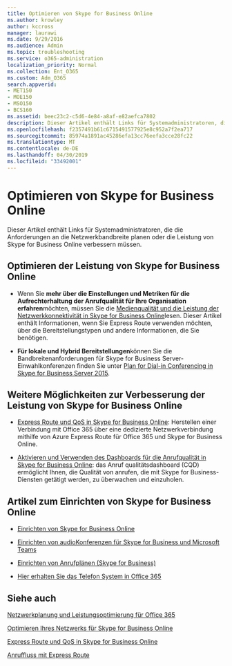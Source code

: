 ```yaml
---
title: Optimieren von Skype for Business Online
ms.author: krowley
author: kccross
manager: laurawi
ms.date: 9/29/2016
ms.audience: Admin
ms.topic: troubleshooting
ms.service: o365-administration
localization_priority: Normal
ms.collection: Ent_O365
ms.custom: Adm_O365
search.appverid:
- MET150
- MOE150
- MSO150
- BCS160
ms.assetid: beec23c2-c5d6-4e84-a8af-e82aefca7802
description: Dieser Artikel enthält Links für Systemadministratoren, die die Anforderungen an die Netzwerkbandbreite planen oder die Leistung von Skype for Business Online verbessern müssen.
ms.openlocfilehash: f2357491b61c6715491577925e8c952a7f2ea717
ms.sourcegitcommit: 85974a1891ac45286efa13cc76eefa3cce28fc22
ms.translationtype: MT
ms.contentlocale: de-DE
ms.lasthandoff: 04/30/2019
ms.locfileid: "33492001"
---
```

# <a name="tune-skype-for-business-online-performance"></a>Optimieren von Skype for Business Online

Dieser Artikel enthält Links für Systemadministratoren, die die Anforderungen an die Netzwerkbandbreite planen oder die Leistung von Skype for Business Online verbessern müssen. 
  
## <a name="fine-tuning-skype-for-business-online-performance"></a>Optimieren der Leistung von Skype for Business Online

- Wenn Sie **mehr über die Einstellungen und Metriken für die Aufrechterhaltung der Anrufqualität für Ihre Organisation erfahren**möchten, müssen Sie die [Medienqualität und die Leistung der Netzwerkkonnektivität in Skype for Business Online](https://docs.microsoft.com/skypeforbusiness/optimizing-your-network/media-quality-and-network-connectivity-performance)lesen. Dieser Artikel enthält Informationen, wenn Sie Express Route verwenden möchten, über die Bereitstellungstypen und andere Informationen, die Sie benötigen.
    
- **Für lokale und Hybrid Bereitstellungen**können Sie die Bandbreitenanforderungen für Skype for Business Server-Einwahlkonferenzen finden Sie unter [Plan for Dial-in Conferencing in Skype for Business Server 2015](https://docs.microsoft.com/skypeforbusiness/plan-your-deployment/conferencing/dial-in-conferencing).
    
## <a name="more-ways-to-improve-skype-for-business-online-performance"></a>Weitere Möglichkeiten zur Verbesserung der Leistung von Skype for Business Online

- [Express Route und QoS in Skype for Business Online](https://docs.microsoft.com/skypeforbusiness/optimizing-your-network/expressroute-and-qos-in-skype-for-business-online): Herstellen einer Verbindung mit Office 365 über eine dedizierte Netzwerkverbindung mithilfe von Azure Express Route für Office 365 und Skype for Business Online. 
    
- [Aktivieren und Verwenden des Dashboards für die Anrufqualität in Skype for Business Online](https://docs.microsoft.com/SkypeForBusiness/using-call-quality-in-your-organization/turning-on-and-using-call-quality-dashboard): das Anruf qualitätsdashboard (CQD) ermöglicht Ihnen, die Qualität von anrufen, die mit Skype for Business-Diensten getätigt werden, zu überwachen und einzuholen. 
    
## <a name="articles-on-setting-up-skype-for-business-online"></a>Artikel zum Einrichten von Skype for Business Online

- [Einrichten von Skype for Business Online](https://docs.microsoft.com/skypeforbusiness/set-up-skype-for-business-online/set-up-skype-for-business-online)
    
- [Einrichten von audioKonferenzen für Skype for Business und Microsoft Teams](https://docs.microsoft.com/skypeforbusiness/audio-conferencing-in-office-365/set-up-audio-conferencing)
    
- [Einrichten von Anrufplänen (Skype for Business)](https://docs.microsoft.com/SkypeForBusiness/what-are-calling-plans-in-office-365/set-up-calling-plans)
    
- [Hier erhalten Sie das Telefon System in Office 365](https://docs.microsoft.com/skypeforbusiness/what-is-phone-system-in-office-365/here-s-what-you-get-with-phone-system)
    
## <a name="see-also"></a>Siehe auch

[Netzwerkplanung und Leistungsoptimierung für Office 365](network-planning-and-performance.md)
  
[Optimieren Ihres Netzwerks für Skype for Business Online](https://docs.microsoft.com/skypeforbusiness/optimizing-your-network/optimizing-your-network)
  
[Express Route und QoS in Skype for Business Online](https://docs.microsoft.com/skypeforbusiness/optimizing-your-network/expressroute-and-qos-in-skype-for-business-online)
  
[Anruffluss mit Express Route](https://docs.microsoft.com/skypeforbusiness/optimizing-your-network/call-flow-using-expressroute)

